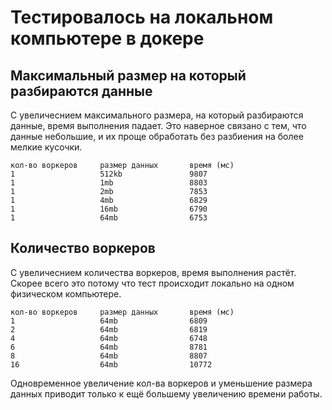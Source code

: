 # Тестировалось на локальном компьютере в докере

## Максимальный размер на который разбираются данные
С увеличеснием максимального размера, на который разбираются данные, время выполнения падает.
Это наверное связано с тем, что данные небольшие, и их проще обработать без разбиения на более мелкие кусочки. 
```
кол-во воркеров     размер данных       время (мс)
1                   512kb               9807
1                   1mb                 8803
1                   2mb                 7853
1                   4mb                 6829
1                   16mb                6790
1                   64mb                6753
```


## Количество воркеров
С увеличеснием количества воркеров, время выполнения растёт.
Скорее всего это потому что тест происходит локально на одном физическом компьютере.
```
кол-во воркеров     размер данных       время (мс)
1                   64mb                6809
2                   64mb                6819
4                   64mb                6748
6                   64mb                8781
8                   64mb                8807
16                  64mb                10772
```

Одновременное увеличение кол-ва воркеров и уменьшение размера данных приводит только
к ещё большему увеличению времени работы.  


